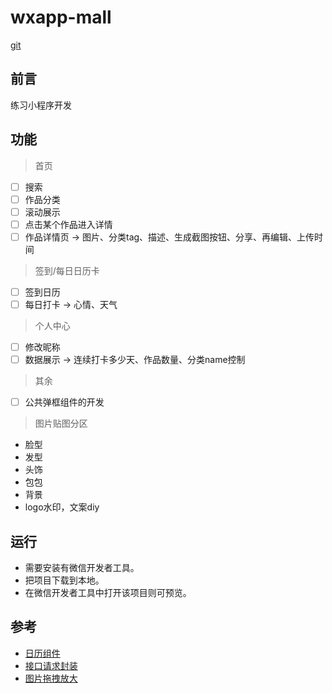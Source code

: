 # wxapp-mall
[git]()

## 前言
练习小程序开发

## 功能
> 首页
- [ ] 搜索
- [ ] 作品分类
- [ ] 滚动展示
- [ ] 点击某个作品进入详情
- [ ] 作品详情页 -> 图片、分类tag、描述、生成截图按钮、分享、再编辑、上传时间

> 签到/每日日历卡
- [ ] 签到日历
- [ ] 每日打卡 -> 心情、天气

> 个人中心
- [ ] 修改昵称
- [ ] 数据展示 -> 连续打卡多少天、作品数量、分类name控制

> 其余
- [ ] 公共弹框组件的开发

> 图片贴图分区
* 脸型
* 发型
* 头饰
* 包包
* 背景
* logo水印，文案diy

## 运行

* 需要安装有微信开发者工具。
* 把项目下载到本地。
* 在微信开发者工具中打开该项目则可预览。

## 参考

* [日历组件](https://github.com/treadpit/wx_calendar)
* [接口请求封装](https://juejin.im/post/5b050e5651882542816aabfa)
* [图片拖拽放大](https://developers.weixin.qq.com/community/develop/article/doc/00080ca563c118fc7ca9b64a051c13?highline=%E5%9B%BE%E7%89%87%E6%8C%89%E4%BD%8F%E4%B8%80%E8%A7%92%E6%80%8E%E4%B9%88%E5%AE%9E%E7%8E%B0%E7%BC%A9%E6%94%BE%E3%80%81%E6%97%8B%E8%BD%AC%E3%80%81%E6%8B%96%E6%8B%BD)
